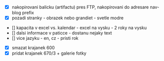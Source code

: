 - [x] nakopirovani balicku (artifactu) pres FTP, nakopirovani do adresare  nav-blog prefix
- [x] pozadi stranky - obrazek nebo grandiet - svetle modre
- [] kapacita v excel vs. kalendar - excel na vysku - 2 roky na vysku
- [] dalsi informace v paticce - dostanu nejaky text
- [] vice jazyku - en, cz - pristi rok
- [x] smazat krajanek 600
- [x] pridat krajanek 670/3 + galerie fotky